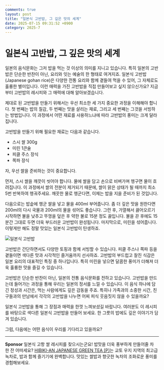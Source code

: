 ```yaml
---
comments: true
layout: post
title: "일본식 고반밥, 그 깊은 맛의 세계"
date: 2025-07-15 09:31:52 +0900
category: 2025-7
---
```


# 일본식 고반밥, 그 깊은 맛의 세계

일본의 음식문화는 그저 밥을 먹는 것 이상의 의미를 지니고 있습니다. 특히 일본의 고반밥은 단순한 반찬이 아닌, 요리와 잇는 예술의 한 형태로 여겨지죠. 일본식 고반밥(Japanese gohan rice)은 다양한 전통 요리와 함께 곁들여 먹을 수 있어, 그 자체로도 훌륭한 별미입니다. 이런 매력을 가진 고반밥을 직접 만들어보고 싶지 않으신가요? 지금부터 고반밥의 레시피와 그 매력에 대해 알아보겠습니다.

제대로 된 고반밥을 만들기 위해서는 우선 최소한 세 가지 중요한 과정을 이해해야 합니다. 첫 번째는 밥의 질감, 두 번째는 맛을 살리는 재료, 그리고 세 번째는 그것을 서빙하는 방법입니다. 이 과정에서 어떤 재료를 사용하느냐에 따라 고반밥의 풍미는 크게 달라집니다. 

고반밥을 만들기 위해 필요한 재료는 다음과 같습니다.

- 스시 쌀 300g
- 미린 1큰술
- 피클 주스 장식
- 쪽파 장식 

자, 우선 쌀을 준비하는 것이 중요합니다. 

먼저, 스시 쌀을 깨끗이 씻어야 합니다. 물에 쌀을 담고 손으로 비벼가며 헹구면 물이 흐려집니다. 이 과정에서 쌀의 전분이 제거되기 때문에, 쌀이 맑은 상태가 될 때까지 최소 5번 반복하여 헹궈주세요. 깨끗한 물로 헹군다면, 이제는 밥을 지을 준비가 된 것입니다. 

다음으로는 밥솥에 헹군 쌀을 넣고 물을 400ml 부어줍니다. 좀 더 깊은 맛을 원한다면 200ml의 다시 국물과 200ml의 물을 섞어도 좋습니다. 그런 후, 가열해서 끓어오르기 시작하면 불을 낮추고 뚜껑을 덮은 후 약한 불로 15분 정도 끓입니다. 불을 끈 후에도 15분간 그대로 두면 더욱 부드러운 고반밥이 완성됩니다. 마지막으로, 미린을 섞어줍니다. 이렇게만 해도 정말 맛있는 일본식 고반밥이 탄생하죠.

![일본식 고반밥](https://www.themealdb.com/images/media/meals/kw92t41604181871.jpg)

고반밥은 간단하면서도 다양한 토핑과 함께 서빙할 수 있습니다. 피클 주스나 쪽파 등을 곁들이면 색다른 맛과 시각적인 즐거움까지 선사하죠. 고반밥의 부드럽고 찰진 식감은 일본 요리의 대표적인 특징 중 하나입니다. 특히 미린을 넣으면 달콤한 풍미가 더해져 더욱 훌륭한 맛을 즐길 수 있습니다.

고반밥은 단순한 반찬이 아닌, 일본의 전통 음식문화를 전하고 있습니다. 고반밥을 만드는데 들어가는 과정을 통해 우리는 일본의 정서를 느낄 수 있습니다. 이 음식 하나에 담긴 정성과 시간은, 먹는 사람에게도 깊은 감동을 주죠. 특히나 가족과의 소중한 시간, 친구들과의 만남에서 각각의 고반밥을 나누면 어찌 피식 웃음짓지 않을 수 있을까요?

일본식 고반밥을 통해 그 장점과 매력을 한껏 느껴보셨길 바랍니다. 여러분도 이 레시피를 바탕으로 색다른 일본식 고반밥을 만들어 보세요. 한 그릇의 밥에도 깊은 이야기가 담겨 있습니다. 

그럼, 다음에는 어떤 음식이 우리를 기다리고 있을까요? 



---

**Sponsor**
일본식 고항 쌀 레시피를 찾으시는군요! 밥맛을 더욱 풍부하게 만들어줄 차 한 잔 어떠세요? [HIBIKI-AN JAPANESE GREEN TEA [P]](https://pollinations.ai/redirect-nexad/NXeeD7dT?user_id=983577)는 교토 우지 지역의 최고급 녹차로, 밥과 함께 즐기기에 완벽합니다. 맛있는 쌀밥과 향긋한 녹차의 조화로운 풍미를 경험해보세요.